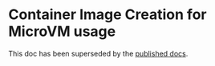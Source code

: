 # Container Image Creation for MicroVM usage

This doc has been superseded by the [published docs][site].

[site]: https://liquidmetal-dev.github.io/flintlock/docs/guides/images
